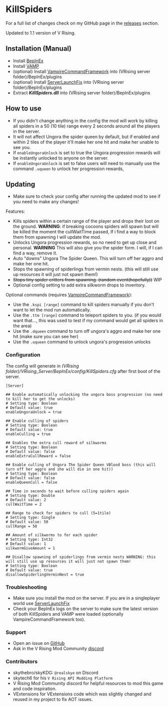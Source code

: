 # KillSpiders
For a full list of changes check on my GitHub page in the [releases](https://github.com/skythebro/VRisingKillSpiders/releases) section.

Updated to 1.1 version of V Rising.

## Installation (Manual)

* Install [BepInEx](https://github.com/CrimsonMods/BepInEx/releases)
* Install [VAMP](https://thunderstore.io/c/v-rising/p/skytech6/VAMP/)
* (optional) Install [VampireCommandFramework](https://github.com/decaprime/VampireCommandFramework/releases) into (VRising server folder)/BepInEx/plugins
* (optional) Install [ServerLaunchFix](https://v-rising.thunderstore.io/package/Mythic/ServerLaunchFix/) into (VRising server folder)/BepInEx/plugins
* Extract _**KillSpiders.dll**_ into (VRising server folder)/BepInEx/plugins

## How to use
* If you didn't change anything in the config the mod will work by killing all spiders in a 50 (10 tile) range every 2 seconds around all the players in the server.
* It will not affect Ungora the spider queen by default, but if enabled and within 2 tiles of the player it'll make her one hit and make her unable to see you.
* If `enableUngoraUnlock` is set to true the Ungora progression rewards will be instantly unlocked to anyone on the server.
* If `enableUngoraUnlock` is set to false users will need to manually use the command `.uqueen` to unlock her progression rewards, 

## Updating
* Make sure to check your config after running the updated mod to see if you need to make any changes!

Features:
- Kills spiders within a certain range of the player and drops their loot on the ground. **WARNING**: if breaking cocoons spiders will spawn but will be killed the moment the cullWaitTime passed, If i find a way to block them from spawning I will update the mod.
- Unlocks Ungora progression rewards, so no need to get up close and personal. **WARNING** This will also give you the spider form. I will, if I can find a way, remove it.
- Auto "downs" Ungora The Spider Queen. This will turn off her aggro and make her one hit.
- Stops the spawning of spiderlings from vermin nests. (this will still use up resources it will just not spawn them!)
- ~~Stops tiny spider critters from spawning. (random event(hopefully))~~ WIP
- Optional config setting to add extra silkworm drops to inventory.

Optional commands (requires [VampireCommandFramework](https://v-rising.thunderstore.io/package/deca/VampireCommandFramework/)):
- Use the `.kspi [range]` command to kill spiders manually if you don't want to let the mod run automatically.
- Use the `.ttm [range]` command to teleport spiders to you. (if you would want that..., this was used to test if my command would get all spiders in the area)
- Use the `.dqueen` command to turn off ungora's aggro and make her one hit (make sure you can see her)
- Use the `.uqueen` command to unlock ungora's progression unlocks


### Configuration
The config will generate in _(VRising folder)/VRising_Server/BepInEx/config/KillSpiders.cfg_ after first boot of the server.

```
[Server]

## Enable automatically unlocking the ungora boss progression (no need to kill her to get the unlocks)
# Setting type: Boolean
# Default value: true
enableUngoraUnlock = true

## Enable culling of spiders
# Setting type: Boolean
# Default value: true
enableCulling = true

## Enables the extra cull reward of silkworms
# Setting type: Boolean
# Default value: false
enableExtraCullReward = false

## Enable culling of Ungora The Spider Queen VBlood boss (this will turn off her aggro and she will die in one hit))
# Setting type: Boolean
# Default value: false
enableQueenCull = false

## Time in seconds to wait before culling spiders again
# Setting type: Double
# Default value: 2
cullWaitTime = 2

## Range to check for spiders to cull (5=1tile)
# Setting type: Single
# Default value: 50
cullRange = 50

## Amount of silkworms to for each spider
# Setting type: Int32
# Default value: 1
silkwormGiveAmount = 1

## Disallow spawning of spiderlings from vermin nests WARNING: this will still use up resources it will just not spawn them!
# Setting type: Boolean
# Default value: true
disallowSpiderlingVerminNest = true
```

### Troubleshooting
- Make sure you install the mod on the server. If you are in a singleplayer world use [ServerLaunchFix](https://v-rising.thunderstore.io/package/Mythic/ServerLaunchFix/)
- Check your BepInEx logs on the server to make sure the latest version of both KillSpiders and VAMP were loaded (optionally VampireCommandFramework too).

### Support
- Open an issue on [GitHub](https://github.com/skythebro/VRisingKillSpiders/issues)
- Ask in the V Rising Mod Community [discord](https://vrisingmods.com/discord)

### Contributors
- skythebro/skyKDG: `@realskye` on Discord
- skytech6 for his `V Rising API Modding Platform`
- V Rising Mod Community discord for helpful resources to mod this game and code inspiration.
- VExtensions for VExtensions code which was slightly changed and reused in my project to fix AOT issues.

